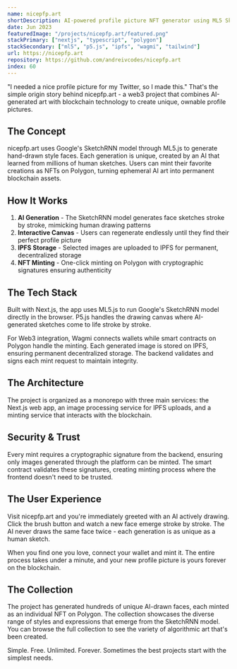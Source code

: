 ```yaml
---
name: nicepfp.art
shortDescription: AI-powered profile picture NFT generator using ML5 SketchRNN.
date: Jun 2023
featuredImage: "/projects/nicepfp.art/featured.png"
stackPrimary: ["nextjs", "typescript", "polygon"]
stackSecondary: ["ml5", "p5.js", "ipfs", "wagmi", "tailwind"]
url: https://nicepfp.art
repository: https://github.com/andreivcodes/nicepfp.art
index: 60
---
```


"I needed a nice profile picture for my Twitter, so I made this." That's the simple origin story behind nicepfp.art - a web3 project that combines AI-generated art with blockchain technology to create unique, ownable profile pictures.

## The Concept

nicepfp.art uses Google's SketchRNN model through ML5.js to generate hand-drawn style faces. Each generation is unique, created by an AI that learned from millions of human sketches. Users can mint their favorite creations as NFTs on Polygon, turning ephemeral AI art into permanent blockchain assets.

## How It Works

1. **AI Generation** - The SketchRNN model generates face sketches stroke by stroke, mimicking human drawing patterns
2. **Interactive Canvas** - Users can regenerate endlessly until they find their perfect profile picture
3. **IPFS Storage** - Selected images are uploaded to IPFS for permanent, decentralized storage
4. **NFT Minting** - One-click minting on Polygon with cryptographic signatures ensuring authenticity

## The Tech Stack

Built with Next.js, the app uses ML5.js to run Google's SketchRNN model directly in the browser. P5.js handles the drawing canvas where AI-generated sketches come to life stroke by stroke.

For Web3 integration, Wagmi connects wallets while smart contracts on Polygon handle the minting. Each generated image is stored on IPFS, ensuring permanent decentralized storage. The backend validates and signs each mint request to maintain integrity.

## The Architecture

The project is organized as a monorepo with three main services: the Next.js web app, an image processing service for IPFS uploads, and a minting service that interacts with the blockchain.

## Security & Trust

Every mint requires a cryptographic signature from the backend, ensuring only images generated through the platform can be minted. The smart contract validates these signatures, creating minting process where the frontend doesn't need to be trusted.

## The User Experience

Visit nicepfp.art and you're immediately greeted with an AI actively drawing. Click the brush button and watch a new face emerge stroke by stroke. The AI never draws the same face twice - each generation is as unique as a human sketch.

When you find one you love, connect your wallet and mint it. The entire process takes under a minute, and your new profile picture is yours forever on the blockchain.

## The Collection

The project has generated hundreds of unique AI-drawn faces, each minted as an individual NFT on Polygon. The collection showcases the diverse range of styles and expressions that emerge from the SketchRNN model. You can browse the full collection to see the variety of algorithmic art that's been created.

Simple. Free. Unlimited. Forever. Sometimes the best projects start with the simplest needs.
